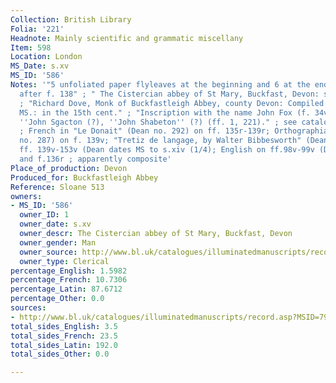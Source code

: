 ```yaml
---
Collection: British Library
Folia: '221'
Headnote: Mainly scientific and grammatic miscellany
Item: 598
Location: London
MS_Date: s.xv
MS_ID: '586'
Notes: '"5 unfoliated paper flyleaves at the beginning and 6 at the end + a paper
  after f. 138" ; " The Cistercian abbey of St Mary, Buckfast, Devon: see Ker 1964."
  ; "Richard Dove, Monk of Buckfastleigh Abbey, county Devon: Compiled and wrote,
  MS.: in the 15th cent." ; "Inscription with the name John Fox (f. 34v)" ; "Inscriptions:
  ''John Sgacton (?), ''John Shabeton'' (?) (ff. 1, 221)." ; see catalogue for contents
  ; French in "Le Donait" (Dean no. 292) on ff. 135r-139r; Orthographia Gallica (Dean
  no. 287) on f. 139v; "Tretiz de langage, by Walter Bibbesworth" (Dean no. 285) on
  ff. 139v-153v (Dean dates MS to s.xiv (1/4); English on ff.98v-99v (DIMEV no. 5854-1)
  and f.136r ; apparently composite'
Place_of_production: Devon
Produced_for: Buckfastleigh Abbey
Reference: Sloane 513
owners:
- MS_ID: '586'
  owner_ID: 1
  owner_date: s.xv
  owner_descr: The Cistercian abbey of St Mary, Buckfast, Devon
  owner_gender: Man
  owner_source: http://www.bl.uk/catalogues/illuminatedmanuscripts/record.asp?MSID=797&CollID=9&NStart=513
  owner_type: Clerical
percentage_English: 1.5982
percentage_French: 10.7306
percentage_Latin: 87.6712
percentage_Other: 0.0
sources:
- http://www.bl.uk/catalogues/illuminatedmanuscripts/record.asp?MSID=797&CollID=9&NStart=513
total_sides_English: 3.5
total_sides_French: 23.5
total_sides_Latin: 192.0
total_sides_Other: 0.0

---
```

